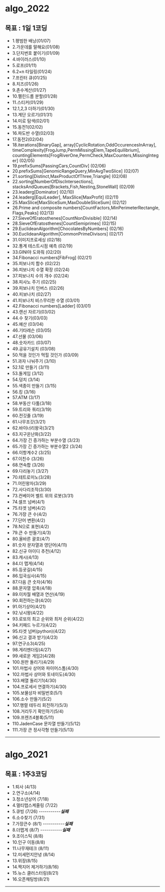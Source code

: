 
# algo_2022


## 목표 : 1일 1코딩
  - 1.평범한 배낭(01/07)
  - 2.가운데를 말해요(01/08)
  - 3.단지번호 붙이기(01/09)
  - 4.바이러스(01/10)
  - 5.로프(01/11)
  - 6.2×n 타일링(01/24)
  - 7.프린터 큐(01/25)
  - 8.치즈(01/26)
  - 9.촌수계산(01/27)
  - 10.펠린드롬 분할(01/28)
  - 11.스티커(01/29)
  - 12.1,2,3 더하기(01/30)
  - 13.계단 오르기(01/31)
  - 14.미로 탐색(02/01)
  - 15.동전1(02/02)
  - 16.파도반 수열(02/03)
  - 17.동전2(02/04)
  - 18.iterations[BinaryGap], array[CyclicRotation,OddOccurencesInArray], timeComplexity[FrogJump,PermMissingElem,TapeEquilibrium], countingElements[FrogRiverOne,PermCheck,MaxCounters,MissingInteger] (02/05)
  - 19.prefixSums[PassingCars,CountDiv] (02/06)
  - 20.prefixSums[GenomicRangeQuery,MinAvgTwoSlice] (02/07)
  - 21.sorting[Distinct,MaxProductOfThree,Triangle] (02/08)
  - 22.sorting[NumberOfDiscIntersections], stacksAndQueues[Brackets,Fish,Nesting,StoneWall] (02/09)
  - 23.leaderg[Dominator] (02/10)
  - 24.leaderg[EquiLeader], MaxSlice[MaxProfit] (02/11)
  - 25.MaxSlice[MaxSliceSum,MaxDoubleSliceSum] (02/12)
  - 26.Prime and composite numbers[CountFactors,MinPerimeterRectangle, Flags,Peaks] (02/13)
  - 27.SieveOfEratosthenes[CountNonDivisible] (02/14)
  - 28.SieveOfEratosthenes[CountSemiprimes] (02/15)
  - 29.EuclideanAlgorithm[ChocolatesByNumbers] (02/16)
  - 30.EuclideanAlgorithm[CommonPrimeDivisors] (02/17)
  - 31.이미지프로세싱 (02/18)
  - 32.통계 테스트시점 예측 (02/19)
  - 33.GINI야 도와줘 (02/20)
  - 34.Fibonacci numbers[FibFrog] (02/21)
  - 35.피보나치 함수 (02/22)
  - 36.피보나치 수열 확장 (02/24)
  - 37.피보나치 수의 개수 (02/24)
  - 38.피사노 주기 (02/25)
  - 39.피보나치 인버스 (02/26)
  - 40.피보나치 (02/27)
  - 41.피보나치 비스무리한 수열 (03/01)
  - 42.Fibonacci numbers[Ladder] (03/01)
  - 43.랜선 자르기(03/02)
  - 44.수 찾기(03/03)
  - 45.예산 (03/04)
  - 46.기타레슨 (03/05)
  - 47.선물 (03/06)
  - 48.숫자카드 (03/07)
  - 49.공유기설치 (03/08)
  - 50.먹을 것인가 먹힐 것인가 (03/09)
  - 51.과자 나눠주기 (3/10)
  - 52.1로 만들기 (3/11)
  - 53.돌게임 (3/12)
  - 54.덩치 (3/14)
  - 55.색종이 만들기 (3/15)
  - 56.킹 (3/16)
  - 57.ATM (3/17)
  - 58.부동산 다툼(3/18)
  - 59.트리와 쿼리(3/19)
  - 60.전깃줄 (3/19)
  - 61.나무조갓(3/21)
  - 62.바이너리왕국(3/21)
  - 63.지구온난화(3/22)
  - 64.가장 긴 증가하는 부분수열 (3/23)
  - 65.가장 긴 증가하는 부분수열2 (3/24)
  - 66.이항계수2 (3/25)
  - 67.이친수 (3/26)
  - 68.연속합 (3/26)
  - 69.다리놓기 (3/27)
  - 70.테트로미노(3/28)
  - 71.어린왕자(3/29)
  - 72.사다리조작(3/30)
  - 73.컨베이어 벨트 위의 로봇(3/31)
  - 74.셀프 넘버(4/1)
  - 75.타겟 넘버(4/2)
  - 76.가장 큰 수(4/2)
  - 77.단어 변환(4/2)
  - 78.N으로 표현(4/2)
  - 79.큰 수 만들기(4/3)
  - 80.올바른 괄호(4/7)
  - 81.숫자 문자열과 영단어(4/11)
  - 82.신규 아이디 추천(4/12)
  - 83.캐시(4/13)
  - 84.더 맵게(4/14)
  - 85.등굣길(4/15)
  - 86.입국심사(4/15)
  - 87.다음 큰 숫자(4/16)
  - 88.문자열 압축(4/18)
  - 89.이차월 배열과 연산(4/19)
  - 90.회전하는큐(4/20)
  - 91.아기상어(4/21)
  - 92.낚시왕(4/22)
  - 93.로또의 최고 순위와 최저 순위(4/22)
  - 94.키패드 누르기(4/22)
  - 95.타겟 넘버(python)(4/22)
  - 96.신고 결과 받기(4/23)
  - 97.연구소3(4/25)
  - 98.게리멘더링(4/27)
  - 99.새로운 게임2(4/28)
  - 100.원판 돌리기(4/29)
  - 101.마법사 상어와 파이어스톰(4/30)
  - 102.마법사 상어와 토네이도(4/30)
  - 103.배열 돌리기1(4/30)
  - 104.프로세서 연결하기(4/30)
  - 105.보물상자 비밀번호(5/1)
  - 106.소수 만들기(5/2)
  - 107.행렬 테두리 회전하기(5/3)
  - 108.거리두기 확인하기(5/4)
  - 109.프렌즈4블록(5/11)
  - 110.JadenCase 문자열 만들기(5/12)
  - 111.가장 큰 정사각형 만들기(5/13)
--------------------------------------------------------
# algo_2021


## 목표 : 1주3코딩
  - 1.퇴사 (4/13)
  - 2.연구소(4/14)
  - 3.청소년상어 (7/18)
  - 4.멀티탭스케줄링 (7/22)
  - 5.큐빙 (7/26) -----------***실패***
  - 6.소수찾기 (7/31)
  - 7.가장큰수 (8/1) -----------***실패***
  - 8.더맵게 (8/7) -----------***실패***
  - 9.조이스틱 (8/8)
  - 10.인구 이동(8/8)
  - 11.나무재테크 (8/11)
  - 12.미세먼지안녕 (8/14)
  - 13.위장(8/15)
  - 14.짝지어 제거하기(8/16)
  - 15.뉴스 클러스터링(8/21)
  - 16.오픈채팅방(8/21)



----------------------------------------------------------
